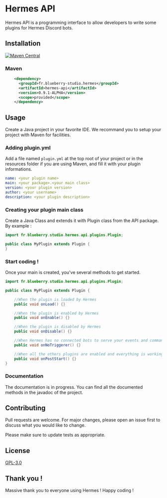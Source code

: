 # Hermes API

Hermes API is a programming interface to allow developers to write some plugins for Hermes Discord bots.

## Installation

[![Maven Central](https://maven-badges.herokuapp.com/maven-central/fr.blueberry-studio.hermes/hermes-api/badge.svg)](https://maven-badges.herokuapp.com/maven-central/fr.blueberry-studio.hermes/hermes-api/)

### Maven

```xml
    <dependency>
      <groupId>fr.blueberry-studio.hermes</groupId>
      <artifactId>hermes-api</artifactId>
      <version>0.9.1-ALPHA</version>
      <scope>provided</scope>
    </dependency>
```

## Usage

Create a Java project in your favorite IDE. We recommand you to setup your project with Maven for facilities.

### Adding plugin.yml 

Add a file named `plugin.yml` at the top root of your project or in the resources folder if you are using Maven, and fill it with your plugin informations.

```yml
name: <your plugin name>
main: <your package>.<your main class>
version: <your plugin version>
author: <your username>
description: <your plugin description>
```

### Creating your plugin main class

Create a Java Class and extends it with Plugin class from the API package.
By example :

```java
import fr.blueberry.studio.hermes.api.plugins.Plugin;

public class MyPlugin extends Plugin {
}
```

### Start coding !

Once your main is created, you've several methods to get started.

```java
import fr.blueberry.studio.hermes.api.plugins.Plugin;

public class MyPlugin extends Plugin {

    //When the plugin is loaded by Hermes
    public void onLoad() {}

    //When the plugin is enabled by Hermes
    public void onEnable() {}

    //When the plugin is disabled by Hermes
    public void onDisable() {}

    //When Hermes has no connected bots to serve your events and commands.
    public void onNoTriggerer() {}

    //When all the others plugins are enabled and everything is working fine. Usefull to hook into others plugins.
    public void onPostStart() {}
}
```

### Documentation

The documentation is in progress. You can find all the documented methods in the javadoc of the project.


## Contributing
Pull requests are welcome. For major changes, please open an issue first to discuss what you would like to change.

Please make sure to update tests as appropriate.

## License
[GPL-3.0](https://choosealicense.com/licenses/gpl-3.0)

## Thank you !

Massive thank you to everyone using Hermes ! Happy coding !